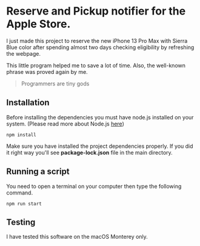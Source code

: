 # Reserve and Pickup notifier for the Apple Store.

I just made this project to reserve the new iPhone 13 Pro Max with Sierra Blue color after spending almost two days checking eligibility by refreshing the webpage.

This little program helped me to save a lot of time. Also, the well-known phrase was proved again by me.

> Programmers are tiny gods

## Installation
Before installing the dependencies you must have node.js installed on your system. (Please read more about Node.js [here](https://nodejs.org))
```console
npm install
```
Make sure you have installed the project dependencies properly. If you did it right way you'll see **package-lock.json** file in the main directory. 

## Running a script
You need to open a terminal on your computer then type the following command.
```console
npm run start
```

## Testing
I have tested this software on the macOS Monterey only.
